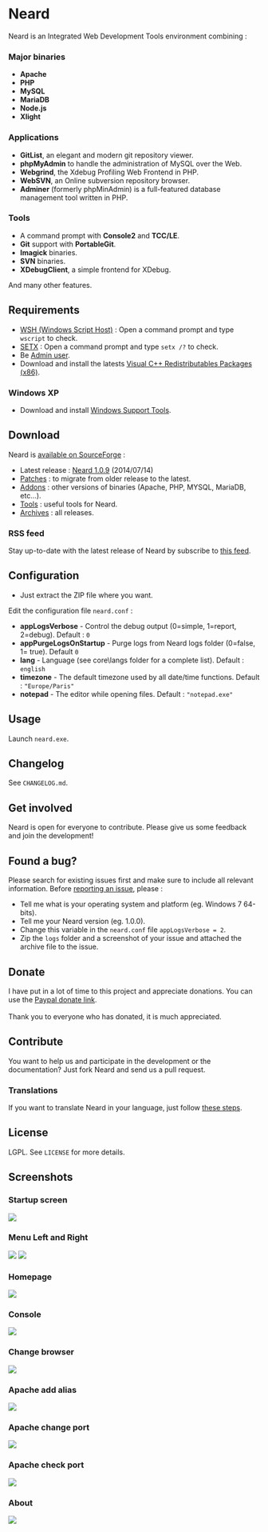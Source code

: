 # Neard

Neard is an Integrated Web Development Tools environment combining :

### Major binaries

* **Apache**
* **PHP**
* **MySQL**
* **MariaDB**
* **Node.js**
* **Xlight**

### Applications

* **GitList**, an elegant and modern git repository viewer.
* **phpMyAdmin** to handle the administration of MySQL over the Web.
* **Webgrind**, the Xdebug Profiling Web Frontend in PHP.
* **WebSVN**, an Online subversion repository browser.
* **Adminer** (formerly phpMinAdmin) is a full-featured database management tool written in PHP.

### Tools

* A command prompt with **Console2** and **TCC/LE**.
* **Git** support with **PortableGit**.
* **Imagick** binaries.
* **SVN** binaries.
* **XDebugClient**, a simple frontend for XDebug.

And many other features.

## Requirements

* [WSH (Windows Script Host)](http://support.microsoft.com/kb/232211) : Open a command prompt and type ``wscript`` to check.
* [SETX](http://technet.microsoft.com/en-us/library/cc755104.aspx) : Open a command prompt and type ``setx /?`` to check.
* Be [Admin user](http://windows.microsoft.com/en-US/windows7/How-do-I-log-on-as-an-administrator).
* Download and install the latests [Visual C++ Redistributables Packages (x86)](https://sourceforge.net/projects/neard/files/Tools/neard-vcredists-x86.exe/download).

### Windows XP

* Download and install [Windows Support Tools](http://www.microsoft.com/en-us/download/details.aspx?id=18546).

## Download

Neard is [available on SourceForge](https://sourceforge.net/projects/neard/) :

* Latest release : [Neard 1.0.9](https://sourceforge.net/projects/neard/files/Releases/1.0.9/neard-1.0.9.zip/download) (2014/07/14)
* [Patches](https://sourceforge.net/projects/neard/files/Patches/) : to migrate from older release to the latest.
* [Addons](https://sourceforge.net/projects/neard/files/Addons/) : other versions of binaries (Apache, PHP, MYSQL, MariaDB, etc...).
* [Tools](https://sourceforge.net/projects/neard/files/Tools/) : useful tools for Neard.
* [Archives](https://sourceforge.net/projects/neard/files/Releases/) : all releases.

### RSS feed

Stay up-to-date with the latest release of Neard by subscribe to [this feed](https://sourceforge.net/api/file/index/project-id/2115941/path/Releases/mtime/desc/rss). 

## Configuration

* Just extract the ZIP file where you want.

Edit the configuration file ``neard.conf`` :
* **appLogsVerbose** - Control the debug output (0=simple, 1=report, 2=debug). Default : ``0``
* **appPurgeLogsOnStartup** - Purge logs from Neard logs folder (0=false, 1= true). Default ``0``
* **lang** - Language (see core\langs folder for a complete list). Default : ``english``
* **timezone** - The default timezone used by all date/time functions. Default : ``"Europe/Paris"``
* **notepad** - The editor while opening files. Default : ``"notepad.exe"``

## Usage

Launch ``neard.exe``.

## Changelog

See ``CHANGELOG.md``.

## Get involved

Neard is open for everyone to contribute. Please give us some feedback and join the development!

## Found a bug?

Please search for existing issues first and make sure to include all relevant information.
Before [reporting an issue](https://github.com/crazy-max/neard/issues), please :
* Tell me what is your operating system and platform (eg. Windows 7 64-bits).
* Tell me your Neard version (eg. 1.0.0).
* Change this variable in the ``neard.conf`` file ``appLogsVerbose = 2``.
* Zip the ``logs`` folder and a screenshot of your issue and attached the archive file to the issue.

## Donate

I have put in a lot of time to this project and appreciate donations.
You can use the [Paypal donate link](https://www.paypal.com/cgi-bin/webscr?cmd=_donations&business=4H86AJZ6M865A&item_name=Neard&no_note=0&cn=Message%20%3a&no_shipping=1&rm=1&return=https%3A%2F%2Fgithub.com%2Fcrazy-max%2Fneard&cancel_return=https%3A%2F%2Fgithub.com%2Fcrazy-max%2Fneard&bn=PP%2dDonationsBF%3abtn_donate_LG%2egif%3aNonHosted).<br /><br />
Thank you to everyone who has donated, it is much appreciated.

## Contribute

You want to help us and participate in the development or the documentation? Just fork Neard and send us a pull request.

### Translations

If you want to translate Neard in your language, just follow [these steps](https://github.com/crazy-max/neard/issues/28).

## License

LGPL. See ``LICENSE`` for more details.

## Screenshots

### Startup screen
![](https://raw.github.com/crazy-max/neard/master/core/resources/screenshots/neard-startup.png)

### Menu Left and Right
![](https://raw.github.com/crazy-max/neard/master/core/resources/screenshots/neard-menu1.png)  ![](https://raw.github.com/crazy-max/neard/master/core/resources/screenshots/neard-menu2.png)

### Homepage
![](https://raw.github.com/crazy-max/neard/master/core/resources/screenshots/neard-homepage.png)

### Console
![](https://raw.github.com/crazy-max/neard/master/core/resources/screenshots/neard-console.png)

### Change browser
![](https://raw.github.com/crazy-max/neard/master/core/resources/screenshots/neard-change-browser.png)

### Apache add alias
![](https://raw.github.com/crazy-max/neard/master/core/resources/screenshots/neard-apache-add-alias.png)

### Apache change port
![](https://raw.github.com/crazy-max/neard/master/core/resources/screenshots/neard-apache-change-port.png)

### Apache check port
![](https://raw.github.com/crazy-max/neard/master/core/resources/screenshots/neard-apache-check-port.png)

### About
![](https://raw.github.com/crazy-max/neard/master/core/resources/screenshots/neard-about.png)
